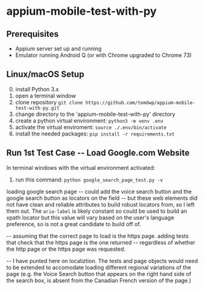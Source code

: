 # appium-mobile-test-with-py

## Prerequisites 
* Appium server set up and running
* Emulator running Android Q (or with Chrome upgraded to Chrome 73)

## Linux/macOS Setup
0. install Python 3.x
1. open a terminal window
2. clone repository `git clone https://github.com/tomdwp/appium-mobile-test-with-py.git`
3. change directory to the 'appium-mobile-test-with-py' directory
4. create a python virtual environment: `python3 -m venv .env`
5. activate the virtual enviroment: `source ./.env/bin/activate`
6. install the needed packages: `pip install -r requirements.txt`


## Run 1st Test Case -- Load Google.com Website
In terminal windows with the virtual environment activated:
1. run this command: `python google_search_page_test.py -v`



loading google search page
-- could add the voice search button and the google search button as locators on the field -- but these web elements did not have clean and reliable attributes to build robust locators from, so I left them out.  The `aria-label` is likely constant so could be used to build an xpath locator but this value will vary based on the user's language preference, so is not a great candidate to build off of.

-- assuming that the correct page to load is the https page.  adding tests that check that the https page is the one returned -- regardless of whether the http page or the https page was requested.

-- I have punted here on localiztion.  The tests and page objects would need to be extended to accomodate loading different regional variations of the page (e.g. the Voice Search button that appears on the right hand side of the search box, is absent from the Canadian French version of the page.)


